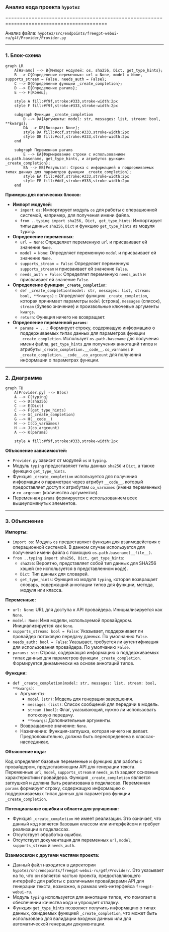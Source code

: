 ### **Анализ кода проекта `hypotez`**

=========================================================================================

Анализ файла: `hypotez/src/endpoints/freegpt-webui-ru/g4f/Provider/Provider.py`

---

### **1. Блок-схема**

```mermaid
graph LR
    A[Начало] --> B{Импорт модулей: os, sha256, Dict, get_type_hints};
    B --> C{Определение переменных: url = None, model = None, supports_stream = False, needs_auth = False};
    C --> D{Определение функции _create_completion};
    D --> E{Определение params};
    E --> F[Конец];
    
    style A fill:#f9f,stroke:#333,stroke-width:2px
    style F fill:#f9f,stroke:#333,stroke-width:2px

    subgraph Функция _create_completion
        D --> DA{Аргументы: model: str, messages: list, stream: bool, **kwargs};
        DA --> DB[Возврат: None];
        style DA fill:#ccf,stroke:#333,stroke-width:2px
        style DB fill:#ccf,stroke:#333,stroke-width:2px
    end
    
    subgraph Переменная params
        E --> EA{Формирование строки с использованием os.path.basename, get_type_hints, и атрибутов функции _create_completion};
        EA --> EB[Результат: Строка с информацией о поддерживаемых типах данных для параметров функции _create_completion];
        style EA fill:#ddf,stroke:#333,stroke-width:2px
        style EB fill:#ddf,stroke:#333,stroke-width:2px
    end
```

**Примеры для логических блоков:**

- **Импорт модулей**:
  - `import os`: Импортирует модуль `os` для работы с операционной системой, например, для получения имени файла.
  - `from ..typing import sha256, Dict, get_type_hints`: Импортирует типы данных `sha256`, `Dict` и функцию `get_type_hints` из модуля `typing`.
- **Определение переменных**:
  - `url = None`: Определяет переменную `url` и присваивает ей значение `None`.
  - `model = None`: Определяет переменную `model` и присваивает ей значение `None`.
  - `supports_stream = False`: Определяет переменную `supports_stream` и присваивает ей значение `False`.
  - `needs_auth = False`: Определяет переменную `needs_auth` и присваивает ей значение `False`.
- **Определение функции `_create_completion`**:
  - `def _create_completion(model: str, messages: list, stream: bool, **kwargs):`: Определяет функцию `_create_completion`, которая принимает параметры `model` (строка), `messages` (список), `stream` (булево значение) и произвольные ключевые аргументы `kwargs`.
  - `return`: Функция ничего не возвращает.
- **Определение переменной `params`**:
  - `params = ...`: Формирует строку, содержащую информацию о поддерживаемых типах данных для параметров функции `_create_completion`. Использует `os.path.basename` для получения имени файла, `get_type_hints` для получения аннотаций типов и атрибуты `_create_completion.__code__.co_varnames` и `_create_completion.__code__.co_argcount` для получения информации о параметрах функции.

---

### **2. Диаграмма**

```mermaid
graph TD
    A[Provider.py] --> B(os)
    A --> C(typing)
    C --> D(sha256)
    C --> E(Dict)
    C --> F(get_type_hints)
    A --> G(_create_completion)
    G --> H(__code__)
    H --> I(co_varnames)
    H --> J(co_argcount)
    A --> K(params)

    style A fill:#f9f,stroke:#333,stroke-width:2px
```

**Объяснение зависимостей:**

- `Provider.py` зависит от модулей `os` и `typing`.
- Модуль `typing` предоставляет типы данных `sha256` и `Dict`, а также функцию `get_type_hints`.
- Функция `_create_completion` используется для получения информации о параметрах через атрибут `__code__`, который предоставляет доступ к атрибутам `co_varnames` (имена переменных) и `co_argcount` (количество аргументов).
- Переменная `params` формируется с использованием всех вышеупомянутых элементов.

---

### **3. Объяснение**

**Импорты:**

- `import os`: Модуль `os` предоставляет функции для взаимодействия с операционной системой. В данном случае используется для получения имени файла с помощью `os.path.basename(__file__)`.
- `from ..typing import sha256, Dict, get_type_hints`:
  - `sha256`: Вероятно, представляет собой тип данных для SHA256 хэшей (не используется в представленном коде).
  - `Dict`: Тип данных для словарей.
  - `get_type_hints`: Функция из модуля `typing`, которая возвращает словарь, содержащий аннотации типов для функции, метода, модуля или класса.

**Переменные:**

- `url: None`: URL для доступа к API провайдера. Инициализируется как `None`.
- `model: None`: Имя модели, используемой провайдером. Инициализируется как `None`.
- `supports_stream: bool = False`: Указывает, поддерживает ли провайдер потоковую передачу данных. По умолчанию `False`.
- `needs_auth: bool = False`: Указывает, требуется ли аутентификация для использования провайдера. По умолчанию `False`.
- `params: str`: Строка, содержащая информацию о поддерживаемых типах данных для параметров функции `_create_completion`. Формируется динамически на основе аннотаций типов.

**Функции:**

- `def _create_completion(model: str, messages: list, stream: bool, **kwargs)`:
  - Аргументы:
    - `model (str)`: Модель для генерации завершения.
    - `messages (list)`: Список сообщений для передачи в модель.
    - `stream (bool)`: Флаг, указывающий, нужно ли использовать потоковую передачу.
    - `**kwargs`: Дополнительные аргументы.
  - Возвращаемое значение: `None`.
  - Назначение: Функция-заглушка, которая ничего не делает. Предположительно, должна быть переопределена в классах-наследниках.

**Объяснение кода:**

Код определяет базовые переменные и функцию для работы с провайдером, предоставляющим API для генерации текста. Переменные `url`, `model`, `supports_stream` и `needs_auth` задают основные характеристики провайдера. Функция `_create_completion` является заглушкой и должна быть реализована в подклассах. Переменная `params` формирует строку, содержащую информацию о поддерживаемых типах данных для параметров функции `_create_completion`.

**Потенциальные ошибки и области для улучшения:**

- Функция `_create_completion` не имеет реализации. Это означает, что данный код является базовым классом или интерфейсом и требует реализации в подклассах.
- Отсутствует обработка ошибок.
- Отсутствует документация для переменных `url`, `model`, `supports_stream` и `needs_auth`.

**Взаимосвязи с другими частями проекта:**

- Данный файл находится в директории `hypotez/src/endpoints/freegpt-webui-ru/g4f/Provider/`. Это указывает на то, что он является частью проекта, предоставляющего интерфейс для работы с различными провайдерами API для генерации текста, возможно, в рамках web-интерфейса `freegpt-webui-ru`.
- Модуль `typing` используется для аннотации типов, что помогает в обеспечении качества кода и упрощает отладку.
- Функция `get_type_hints` позволяет получить информацию о типах данных, ожидаемых функцией `_create_completion`, что может быть использовано для валидации входных данных или для автоматической генерации документации.